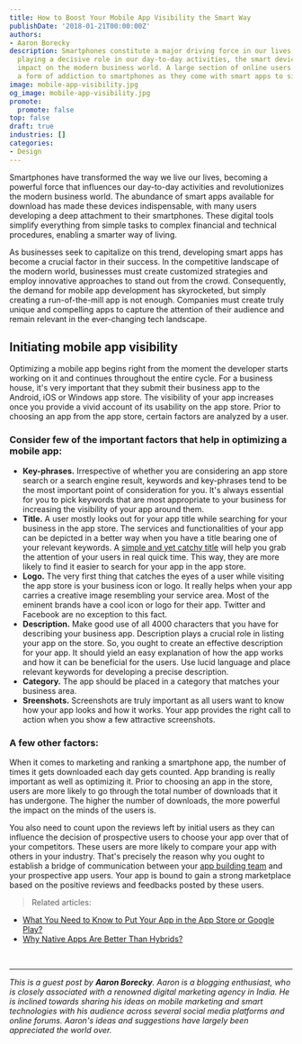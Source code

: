 ```yaml
---
title: How to Boost Your Mobile App Visibility the Smart Way
publishDate: '2018-01-21T00:00:00Z'
authors:
- Aaron Borecky
description: Smartphones constitute a major driving force in our lives today. Besides
  playing a decisive role in our day-to-day activities, the smart devices have a great
  impact on the modern business world. A large section of online users have developed
  a form of addiction to smartphones as they come with smart apps to simplify everything.
image: mobile-app-visibility.jpg
og_image: mobile-app-visibility.jpg
promote:
  promote: false
top: false
draft: true
industries: []
categories:
- Design
---
```

Smartphones have transformed the way we live our lives, becoming a powerful force that influences our day-to-day activities and revolutionizes the modern business world. The abundance of smart apps available for download has made these devices indispensable, with many users developing a deep attachment to their smartphones. These digital tools simplify everything from simple tasks to complex financial and technical procedures, enabling a smarter way of living.

As businesses seek to capitalize on this trend, developing smart apps has become a crucial factor in their success. In the competitive landscape of the modern world, businesses must create customized strategies and employ innovative approaches to stand out from the crowd. Consequently, the demand for mobile app development has skyrocketed, but simply creating a run-of-the-mill app is not enough. Companies must create truly unique and compelling apps to capture the attention of their audience and remain relevant in the ever-changing tech landscape.

## Initiating mobile app visibility

Optimizing a mobile app begins right from the moment the developer starts working on it and continues throughout the entire cycle. For a business house, it's very important that they submit their business app to the Android, iOS or Windows app store. The visibility of your app increases once you provide a vivid account of its usability on the app store. Prior to choosing an app from the app store, certain factors are analyzed by a user.

### Consider few of the important factors that help in optimizing a mobile app:

* **Key-phrases.** Irrespective of whether you are considering an app store search or a search engine result, keywords and key-phrases tend to be the most important point of consideration for you. It's always essential for you to pick keywords that are most appropriate to your business for increasing the visibility of your app around them.
* **Title.** A user mostly looks out for your app title while searching for your business in the app store. The services and functionalities of your app can be depicted in a better way when you have a title bearing one of your relevant keywords. A [simple and yet catchy title](https://businessnameguide.com/mobile-app) will help you grab the attention of your users in real quick time. This way, they are more likely to find it easier to search for your app in the app store.
* **Logo.** The very first thing that catches the eyes of a user while visiting the app store is your business icon or logo. It really helps when your app carries a creative image resembling your service area. Most of the eminent brands have a cool icon or logo for their app. Twitter and Facebook are no exception to this fact.
* **Description.** Make good use of all 4000 characters that you have for describing your business app. Description plays a crucial role in listing your app on the store. So, you ought to create an effective description for your app. It should yield an easy explanation of how the app works and how it can be beneficial for the users. Use lucid language and place relevant keywords for developing a precise description.
* **Category.** The app should be placed in a category that matches your business area.
* **Sreenshots.** Screenshots are truly important as all users want to know how your app looks and how it works. Your app provides the right call to action when you show a few attractive screenshots.

### A few other factors:

When it comes to marketing and ranking a smartphone app, the number of times it gets downloaded each day gets counted. App branding is really important as well as optimizing it. Prior to choosing an app in the store, users are more likely to go through the total number of downloads that it has undergone. The higher the number of downloads, the more powerful the impact on the minds of the users is.

You also need to count upon the reviews left by initial users as they can influence the decision of prospective users to choose your app over that of your competitors. These users are more likely to compare your app with others in your industry. That's precisely the reason why you ought to establish a bridge of communication between your [app building team](https://anadea.info/services/mobile-development) and your prospective app users. Your app is bound to gain a strong marketplace based on the positive reviews and feedbacks posted by these users.

> Related articles:
* [What You Need to Know to Put Your App in the App Store or Google Play?](https://anadea.info/blog/how-to-put-your-app-in-the-app-store-or-google-play)
* [Why Native Apps Are Better Than Hybrids?](https://anadea.info/blog/why-native-apps-are-better-than-hybrids)

<br>

---
*This is a guest post by **Aaron Borecky**. Aaron is a blogging enthusiast, who is closely associated with a renowned digital marketing agency in India. He is inclined towards sharing his ideas on mobile marketing and smart technologies with his audience across several social media platforms and online forums. Aaron's ideas and suggestions have largely been appreciated the world over.*
